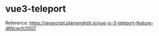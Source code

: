 # vue3-teleport
Reference: https://javascript.plainenglish.io/vue-js-3-teleport-feature-d69cecfc0507
